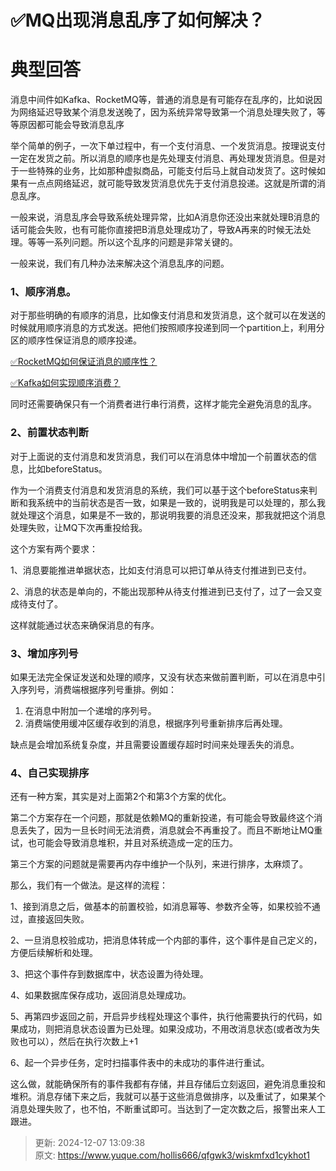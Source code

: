 # ✅MQ出现消息乱序了如何解决？

# 典型回答


消息中间件如Kafka、RocketMQ等，普通的消息是有可能存在乱序的，比如说因为网络延迟导致某个消息发送晚了，因为系统异常导致第一个消息处理失败了，等等原因都可能会导致消息乱序



举个简单的例子，一次下单过程中，有一个支付消息、一个发货消息。按理说支付一定在发货之前。所以消息的顺序也是先处理支付消息、再处理发货消息。但是对于一些特殊的业务，比如那种虚拟商品，可能支付后马上就自动发货了。这时候如果有一点点网络延迟，就可能导致发货消息优先于支付消息投递。这就是所谓的消息乱序。



一般来说，消息乱序会导致系统处理异常，比如A消息你还没出来就处理B消息的话可能会失败，也有可能你直接把B消息处理成功了，导致A再来的时候无法处理。等等一系列问题。所以这个乱序的问题是非常关键的。



一般来说，我们有几种办法来解决这个消息乱序的问题。



### 1、顺序消息。


对于那些明确的有顺序的消息，比如像支付消息和发货消息，这个就可以在发送的时候就用顺序消息的方式发送。把他们按照顺序投递到同一个partition上，利用分区的顺序性保证消息的顺序投递。



[✅RocketMQ如何保证消息的顺序性？](https://www.yuque.com/hollis666/qfgwk3/nt1ishhbunfo0g86)



[✅Kafka如何实现顺序消费？](https://www.yuque.com/hollis666/qfgwk3/lpkrgs6l9l5t3214)



同时还需要确保只有一个消费者进行串行消费，这样才能完全避免消息的乱序。





### 2、前置状态判断


对于上面说的支付消息和发货消息，我们可以在消息体中增加一个前置状态的信息，比如beforeStatus。



作为一个消费支付消息和发货消息的系统，我们可以基于这个beforeStatus来判断和我系统中的当前状态是否一致，如果是一致的，说明我是可以处理的，那么我就处理这个消息，如果是不一致的，那说明我要的消息还没来，那我就把这个消息处理失败，让MQ下次再重投给我。



这个方案有两个要求：



1、消息要能推进单据状态，比如支付消息可以把订单从待支付推进到已支付。

2、消息的状态是单向的，不能出现那种从待支付推进到已支付了，过了一会又变成待支付了。



这样就能通过状态来确保消息的有序。





### 3、增加序列号


如果无法完全保证发送和处理的顺序，又没有状态来做前置判断，可以在消息中引入序列号，消费端根据序列号重排。例如：



1. 在消息中附加一个递增的序列号。
2. 消费端使用缓冲区缓存收到的消息，根据序列号重新排序后再处理。



缺点是会增加系统复杂度，并且需要设置缓存超时时间来处理丢失的消息。



### 4、自己实现排序


还有一种方案，其实是对上面第2个和第3个方案的优化。



第二个方案存在一个问题，那就是依赖MQ的重新投递，有可能会导致最终这个消息丢失了，因为一旦长时间无法消费，消息就会不再重投了。而且不断地让MQ重试，也可能会导致消息堆积，并且对系统造成一定的压力。



第三个方案的问题就是需要再内存中维护一个队列，来进行排序，太麻烦了。



那么，我们有一个做法。是这样的流程：



1、接到消息之后，做基本的前置校验，如消息幂等、参数齐全等，如果校验不通过，直接返回失败。

2、一旦消息校验成功，把消息体转成一个内部的事件，这个事件是自己定义的，方便后续解析和处理。

3、把这个事件存到数据库中，状态设置为待处理。

4、如果数据库保存成功，返回消息处理成功。

5、再第四步返回之前，开启异步线程处理这个事件，执行他需要执行的代码，如果成功，则把消息状态设置为已处理。如果没成功，不用改消息状态(或者改为失败也可以），然后在执行次数上+1

6、起一个异步任务，定时扫描事件表中的未成功的事件进行重试。



这么做，就能确保所有的事件我都有存储，并且存储后立刻返回，避免消息重投和堆积。消息存储下来之后，我就可以基于这些消息做排序，以及重试了，如果某个消息处理失败了，也不怕，不断重试即可。当达到了一定次数之后，报警出来人工跟进。



> 更新: 2024-12-07 13:09:38  
> 原文: <https://www.yuque.com/hollis666/qfgwk3/wiskmfxd1cykhot1>